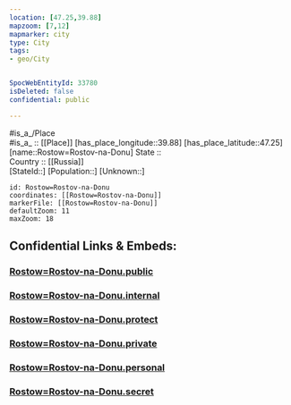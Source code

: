 ```yaml
---
location: [47.25,39.88] 
mapzoom: [7,12] 
mapmarker: city 
type: City
tags:
- geo/City


SpocWebEntityId: 33780
isDeleted: false
confidential: public

---
```

#is_a_/Place  
#is_a_ :: [[Place]] 
[has_place_longitude::39.88] 
[has_place_latitude::47.25] 
[name::Rostow=Rostov-na-Donu] 
State ::  
Country :: [[Russia]]  
[StateId::] 
[Population::] 
[Unknown::] 


```leaflet
id: Rostow=Rostov-na-Donu
coordinates: [[Rostow=Rostov-na-Donu]] 
markerFile: [[Rostow=Rostov-na-Donu]] 
defaultZoom: 11 
maxZoom: 18
```


## Confidential Links & Embeds: 

### [Rostow=Rostov-na-Donu.public](/_public/\Earth\Continent\Europe\Europe~East\Russia\Russia~South\Rostov_Oblast\CityRostow=Rostov-na-Donu.public.md) 

### [Rostow=Rostov-na-Donu.internal](/_internal/\Earth\Continent\Europe\Europe~East\Russia\Russia~South\Rostov_Oblast\CityRostow=Rostov-na-Donu.internal.md) 

### [Rostow=Rostov-na-Donu.protect](/_protect/\Earth\Continent\Europe\Europe~East\Russia\Russia~South\Rostov_Oblast\CityRostow=Rostov-na-Donu.protect.md) 

### [Rostow=Rostov-na-Donu.private](/_private/\Earth\Continent\Europe\Europe~East\Russia\Russia~South\Rostov_Oblast\CityRostow=Rostov-na-Donu.private.md) 

### [Rostow=Rostov-na-Donu.personal](/_personal/\Earth\Continent\Europe\Europe~East\Russia\Russia~South\Rostov_Oblast\CityRostow=Rostov-na-Donu.personal.md) 

### [Rostow=Rostov-na-Donu.secret](/_secret/\Earth\Continent\Europe\Europe~East\Russia\Russia~South\Rostov_Oblast\CityRostow=Rostov-na-Donu.secret.md)

